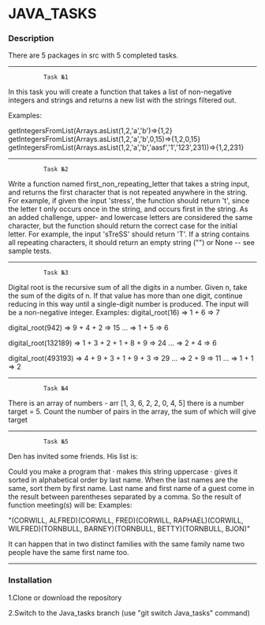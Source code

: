 # JAVA_TASKS 

### Description
There are 5 packages in src with 5 completed tasks.

-----------------------------------------------------------------------------------------------------------------------------------------------------
              Task №1
In this task you will create a function that takes a list of non-negative integers and strings and returns a new list with the strings filtered out.

Examples:

getIntegersFromList(Arrays.asList(1,2,'a','b')=>{1,2}
getIntegersFromList(Arrays.asList(1,2,'a','b',0,15)=>{1,2,0,15}
getIntegersFromList(Arrays.asList(1,2,'a','b','aasf','1','123',231))=>{1,2,231}

-----------------------------------------------------------------------------------------------------------------------------------------------------
              Task №2

Write a function named first_non_repeating_letter that takes a string input, and returns the first character that is not repeated anywhere in the string.
For example, if given the input 'stress', the function should return 't', since the letter t only occurs once in the string, and occurs first in the string.
As an added challenge, upper- and lowercase letters are considered the same character, but the function should return the correct case for the initial letter. For example, the input 'sTreSS' should return 'T'.
If a string contains all repeating characters, it should return an empty string ("") or None -- see sample tests.

----------------------------------------------------------------------------------------------------------------------------------------------------
              Task №3

Digital root is the recursive sum of all the digits in a number.
Given n, take the sum of the digits of n. If that value has more than one digit, continue reducing in this way until a single-digit number is produced. The input will be a non-negative integer.
Examples:
digital_root(16)
=> 1 + 6
=> 7

digital_root(942)
=> 9 + 4 + 2
=> 15 ...
=> 1 + 5
=> 6

digital_root(132189)
=> 1 + 3 + 2 + 1 + 8 + 9
=> 24 ...
=> 2 + 4
=> 6

digital_root(493193)
=> 4 + 9 + 3 + 1 + 9 + 3
=> 29 ...
=> 2 + 9
=> 11 ...
=> 1 + 1
=> 2

----------------------------------------------------------------------------------------------------------------------------------------------------

              Task №4

There is an array of numbers - arr [1, 3, 6, 2, 2, 0, 4, 5] 
there is a number target = 5.
 Count the number of pairs in the array, the sum of which will give target

----------------------------------------------------------------------------------------------------------------------------------------------------

              Task №5

Den has invited some friends. His list is:


Could you make a program that
· makes this string uppercase
· gives it sorted in alphabetical order by last name.
When the last names are the same, sort them by first name. Last name and first name of a guest come in the result between parentheses separated by a comma.
So the result of function meeting(s) will be:
Examples:

"(CORWILL, ALFRED)(CORWILL, FRED)(CORWILL, RAPHAEL)(CORWILL, WILFRED)(TORNBULL, BARNEY)(TORNBULL, BETTY)(TORNBULL, BJON)"


It can happen that in two distinct families with the same family name two people have the same first name too.

----------------------------------------------------------------------------------------------------------------------------------------------------

###   Installation

1.Clone or download the repository

2.Switch to the Java_tasks branch (use "git switch Java_tasks" command)


